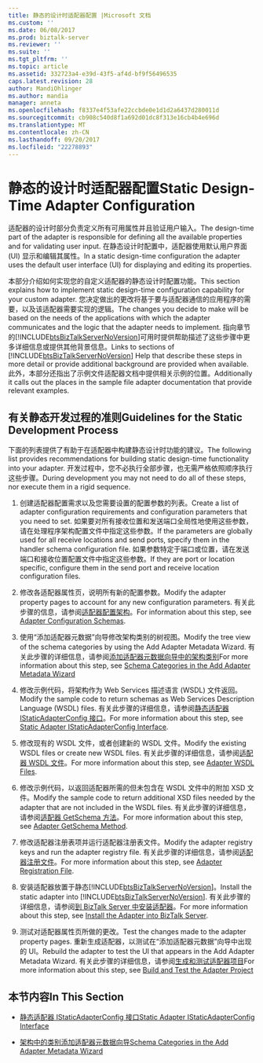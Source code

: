 ```yaml
---
title: 静态的设计时适配器配置 |Microsoft 文档
ms.custom: ''
ms.date: 06/08/2017
ms.prod: biztalk-server
ms.reviewer: ''
ms.suite: ''
ms.tgt_pltfrm: ''
ms.topic: article
ms.assetid: 332723a4-e39d-43f5-af4d-bf9f56496535
caps.latest.revision: 28
author: MandiOhlinger
ms.author: mandia
manager: anneta
ms.openlocfilehash: f8337e4f53afe22ccbde0e1d1d2a6437d280011d
ms.sourcegitcommit: cb908c540d8f1a692d01dc8f313e16cb4b4e696d
ms.translationtype: MT
ms.contentlocale: zh-CN
ms.lasthandoff: 09/20/2017
ms.locfileid: "22278893"
---
```

# <a name="static-design-time-adapter-configuration"></a><span data-ttu-id="97e2b-102">静态的设计时适配器配置</span><span class="sxs-lookup"><span data-stu-id="97e2b-102">Static Design-Time Adapter Configuration</span></span>
<span data-ttu-id="97e2b-103">适配器的设计时部分负责定义所有可用属性并且验证用户输入。</span><span class="sxs-lookup"><span data-stu-id="97e2b-103">The design-time part of the adapter is responsible for defining all the available properties and for validating user input.</span></span> <span data-ttu-id="97e2b-104">在静态设计时配置中，适配器使用默认用户界面 (UI) 显示和编辑其属性。</span><span class="sxs-lookup"><span data-stu-id="97e2b-104">In a static design-time configuration the adapter uses the default user interface (UI) for displaying and editing its properties.</span></span>  
  
 <span data-ttu-id="97e2b-105">本部分介绍如何实现您的自定义适配器的静态设计时配置功能。</span><span class="sxs-lookup"><span data-stu-id="97e2b-105">This section explains how to implement static design-time configuration capability for your custom adapter.</span></span> <span data-ttu-id="97e2b-106">您决定做出的更改将基于要与适配器通信的应用程序的需要，以及该适配器需要实现的逻辑。</span><span class="sxs-lookup"><span data-stu-id="97e2b-106">The changes you decide to make will be based on the needs of the applications with which the adapter communicates and the logic that the adapter needs to implement.</span></span> <span data-ttu-id="97e2b-107">指向章节的[!INCLUDE[btsBizTalkServerNoVersion](../includes/btsbiztalkservernoversion-md.md)]可用时提供帮助描述了这些步骤中更多详细信息或提供其他背景信息。</span><span class="sxs-lookup"><span data-stu-id="97e2b-107">Links to sections of [!INCLUDE[btsBizTalkServerNoVersion](../includes/btsbiztalkservernoversion-md.md)] Help that describe these steps in more detail or provide additional background are provided when available.</span></span> <span data-ttu-id="97e2b-108">此外，本部分还指出了示例文件适配器文档中提供相关示例的位置。</span><span class="sxs-lookup"><span data-stu-id="97e2b-108">Additionally it calls out the places in the sample file adapter documentation that provide relevant examples.</span></span>  
  
## <a name="guidelines-for-the-static-development-process"></a><span data-ttu-id="97e2b-109">有关静态开发过程的准则</span><span class="sxs-lookup"><span data-stu-id="97e2b-109">Guidelines for the Static Development Process</span></span>  
 <span data-ttu-id="97e2b-110">下面的列表提供了有助于在适配器中构建静态设计时功能的建议。</span><span class="sxs-lookup"><span data-stu-id="97e2b-110">The following list provides recommendations for building static design-time functionality into your adapter.</span></span> <span data-ttu-id="97e2b-111">开发过程中，您不必执行全部步骤，也无需严格依照顺序执行这些步骤。</span><span class="sxs-lookup"><span data-stu-id="97e2b-111">During development you may not need to do all of these steps, nor execute them in a rigid sequence.</span></span>  
  
1.  <span data-ttu-id="97e2b-112">创建适配器配置需求以及您需要设置的配置参数的列表。</span><span class="sxs-lookup"><span data-stu-id="97e2b-112">Create a list of adapter configuration requirements and configuration parameters that you need to set.</span></span> <span data-ttu-id="97e2b-113">如果要对所有接收位置和发送端口全局性地使用这些参数，请在处理程序架构配置文件中指定这些参数。</span><span class="sxs-lookup"><span data-stu-id="97e2b-113">If the parameters are globally used for all receive locations and send ports, specify them in the handler schema configuration file.</span></span> <span data-ttu-id="97e2b-114">如果参数特定于端口或位置，请在发送端口和接收位置配置文件中指定这些参数。</span><span class="sxs-lookup"><span data-stu-id="97e2b-114">If they are port or location specific, configure them in the send port and receive location configuration files.</span></span>  
  
2.  <span data-ttu-id="97e2b-115">修改各适配器属性页，说明所有新的配置参数。</span><span class="sxs-lookup"><span data-stu-id="97e2b-115">Modify the adapter property pages to account for any new configuration parameters.</span></span> <span data-ttu-id="97e2b-116">有关此步骤的信息，请参阅[适配器配置架构](../core/adapter-configuration-schemas.md)。</span><span class="sxs-lookup"><span data-stu-id="97e2b-116">For information about this step, see [Adapter Configuration Schemas](../core/adapter-configuration-schemas.md).</span></span>  
  
3.  <span data-ttu-id="97e2b-117">使用“添加适配器元数据”向导修改架构类别的树视图。</span><span class="sxs-lookup"><span data-stu-id="97e2b-117">Modify the tree view of the schema categories by using the Add Adapter Metadata Wizard.</span></span> <span data-ttu-id="97e2b-118">有关此步骤的详细信息，请参阅[添加适配器元数据向导中的架构类别](../core/schema-categories-in-the-add-adapter-metadata-wizard.md)</span><span class="sxs-lookup"><span data-stu-id="97e2b-118">For more information about this step, see [Schema Categories in the Add Adapter Metadata Wizard](../core/schema-categories-in-the-add-adapter-metadata-wizard.md)</span></span>  
  
4.  <span data-ttu-id="97e2b-119">修改示例代码，将架构作为 Web Services 描述语言 (WSDL) 文件返回。</span><span class="sxs-lookup"><span data-stu-id="97e2b-119">Modify the sample code to return schemas as Web Services Description Language (WSDL) files.</span></span> <span data-ttu-id="97e2b-120">有关此步骤的详细信息，请参阅[静态适配器 IStaticAdapterConfig 接口](../core/static-adapter-istaticadapterconfig-interface.md)。</span><span class="sxs-lookup"><span data-stu-id="97e2b-120">For more information about this step, see [Static Adapter IStaticAdapterConfig Interface](../core/static-adapter-istaticadapterconfig-interface.md).</span></span>  
  
5.  <span data-ttu-id="97e2b-121">修改现有的 WSDL 文件，或者创建新的 WSDL 文件。</span><span class="sxs-lookup"><span data-stu-id="97e2b-121">Modify the existing WSDL files or create new WSDL files.</span></span> <span data-ttu-id="97e2b-122">有关此步骤的详细信息，请参阅[适配器 WSDL 文件](../core/adapter-wsdl-files.md)。</span><span class="sxs-lookup"><span data-stu-id="97e2b-122">For more information about this step, see [Adapter WSDL Files](../core/adapter-wsdl-files.md).</span></span>  
  
6.  <span data-ttu-id="97e2b-123">修改示例代码，以返回适配器所需的但未包含在 WSDL 文件中的附加 XSD 文件。</span><span class="sxs-lookup"><span data-stu-id="97e2b-123">Modify the sample code to return additional XSD files needed by the adapter that are not included in the WSDL files.</span></span> <span data-ttu-id="97e2b-124">有关此步骤的详细信息，请参阅[适配器 GetSchema 方法](../core/adapter-getschema-method.md)。</span><span class="sxs-lookup"><span data-stu-id="97e2b-124">For more information about this step, see [Adapter GetSchema Method](../core/adapter-getschema-method.md).</span></span>  
  
7.  <span data-ttu-id="97e2b-125">修改适配器注册表项并运行适配器注册表文件。</span><span class="sxs-lookup"><span data-stu-id="97e2b-125">Modify the adapter registry keys and run the adapter registry file.</span></span> <span data-ttu-id="97e2b-126">有关此步骤的详细信息，请参阅[适配器注册文件](../core/adapter-registration-file.md)。</span><span class="sxs-lookup"><span data-stu-id="97e2b-126">For more information about this step, see [Adapter Registration File](../core/adapter-registration-file.md).</span></span>  
  
8.  <span data-ttu-id="97e2b-127">安装适配器放置于静态[!INCLUDE[btsBizTalkServerNoVersion](../includes/btsbiztalkservernoversion-md.md)]。</span><span class="sxs-lookup"><span data-stu-id="97e2b-127">Install the static adapter into [!INCLUDE[btsBizTalkServerNoVersion](../includes/btsbiztalkservernoversion-md.md)].</span></span> <span data-ttu-id="97e2b-128">有关此步骤的详细信息，请参阅[到 BizTalk Server 中安装适配器](../core/install-the-adapter-into-biztalk-server.md)。</span><span class="sxs-lookup"><span data-stu-id="97e2b-128">For more information about this step, see [Install the Adapter into BizTalk Server](../core/install-the-adapter-into-biztalk-server.md).</span></span>  
  
9. <span data-ttu-id="97e2b-129">测试对适配器属性页所做的更改。</span><span class="sxs-lookup"><span data-stu-id="97e2b-129">Test the changes made to the adapter property pages.</span></span> <span data-ttu-id="97e2b-130">重新生成适配器，以测试在“添加适配器元数据”向导中出现的 UI。</span><span class="sxs-lookup"><span data-stu-id="97e2b-130">Rebuild the adapter to test the UI that appears in the Add Adapter Metadata Wizard.</span></span> <span data-ttu-id="97e2b-131">有关此步骤的详细信息，请参阅[生成和测试适配器项目](../core/build-and-test-the-adapter-project.md)</span><span class="sxs-lookup"><span data-stu-id="97e2b-131">For more information about this step, see [Build and Test the Adapter Project](../core/build-and-test-the-adapter-project.md)</span></span>  
  
## <a name="in-this-section"></a><span data-ttu-id="97e2b-132">本节内容</span><span class="sxs-lookup"><span data-stu-id="97e2b-132">In This Section</span></span>  
  
-   [<span data-ttu-id="97e2b-133">静态适配器 IStaticAdapterConfig 接口</span><span class="sxs-lookup"><span data-stu-id="97e2b-133">Static Adapter IStaticAdapterConfig Interface</span></span>](../core/static-adapter-istaticadapterconfig-interface.md)  
  
-   [<span data-ttu-id="97e2b-134">架构中的类别添加适配器元数据向导</span><span class="sxs-lookup"><span data-stu-id="97e2b-134">Schema Categories in the Add Adapter Metadata Wizard</span></span>](../core/schema-categories-in-the-add-adapter-metadata-wizard.md)